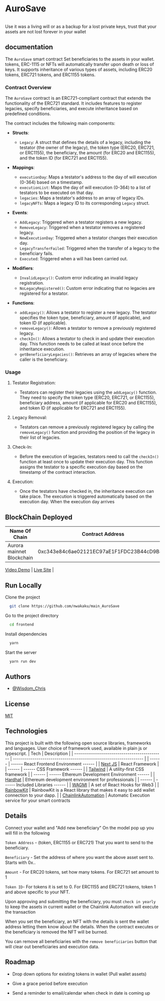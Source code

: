 # AuroSave

```Set beneficiaries to the assets in your wallet.  tokens, ERC-1115 or  NFTs will automatically transfer upon death or loss of keys.

```

Use it was a living will or as a backup for a lost private keys, trust that your assets are not lost forever in your wallet

## documentation 

The `AuroSave` smart contract Set beneficiaries to the assets in your wallet.  tokens, ERC-1115 or  NFTs will automatically transfer upon death or loss of keys. It supports inheritance of various types of assets, including ERC20 tokens, ERC721 tokens, and ERC1155 tokens.

### Contract Overview

The `AuroSave` contract is an ERC721-compliant contract that extends the functionality of the ERC721 standard. It includes features to register legacies, specify beneficiaries, and execute inheritance based on predefined conditions.

The contract includes the following main components:

- **Structs**:
  - `Legacy`: A struct that defines the details of a legacy, including the testator (the owner of the legacy), the token type (ERC20, ERC721, or ERC1155), the beneficiary, the amount (for ERC20 and ERC1155), and the token ID (for ERC721 and ERC1155).
  
- **Mappings**:
  - `executionDay`: Maps a testator's address to the day of will execution (0-364) based on a timestamp.
  - `executionList`: Maps the day of will execution (0-364) to a list of testators to be executed on that day.
  - `legacies`: Maps a testator's address to an array of legacy IDs.
  - `legacyNFTs`: Maps a legacy ID to its corresponding `Legacy` struct.
  
- **Events**:
  - `AddLegacy`: Triggered when a testator registers a new legacy.
  - `RemoveLegacy`: Triggered when a testator removes a registered legacy.
  - `NewExecutionDay`: Triggered when a testator changes their execution day.
  - `LegacyTransferFailed`: Triggered when the transfer of a legacy to the beneficiary fails.
  - `Executed`: Triggered when a will has been carried out.

- **Modifiers**:
  - `InvalidLegacy()`: Custom error indicating an invalid legacy registration.
  - `NoLegacyRegistered()`: Custom error indicating that no legacies are registered for a testator.

- **Functions**:
  - `addLegacy()`: Allows a testator to register a new legacy. The testator specifies the token type, beneficiary, amount (if applicable), and token ID (if applicable).
  - `removeLegacy()`: Allows a testator to remove a previously registered legacy.
  - `checkIn()`: Allows a testator to check in and update their execution day. This function needs to be called at least once before the inheritance execution.
  - `getBeneficiaryLegacies()`: Retrieves an array of legacies where the caller is the beneficiary.

### Usage

1. Testator Registration:
   - Testators can register their legacies using the `addLegacy()` function. They need to specify the token type (ERC20, ERC721, or ERC1155), beneficiary address, amount (if applicable for ERC20 and ERC1155), and token ID (if applicable for ERC721 and ERC1155).

2. Legacy Removal:
   - Testators can remove a previously registered legacy by calling the `removeLegacy()` function and providing the position of the legacy in their list of legacies.

3. Check-In:
   - Before the execution of legacies, testators need to call the `checkIn()` function at least once to update their execution day. This function assigns the testator to a specific execution day based on the timestamp of the contract interaction.

4. Execution:
   - Once the testators have checked in, the inheritance execution can take place. The execution is triggered automatically based on the execution day. When the execution day arrives

## BlockChain Deployed

| Name Of Chain                 | Contract Address                           |
| ---------------------------   | ------------------------------------------ |
| Aurora mainnet Blockchain     | 0xc343e84c6ae02121EC97aE1F1FDC23B44cD9B8eb |




[Video Demo](https://vimeo.com/840667331?share%253Dcopy) |
[Live Site](https://auro-save.vercel.app/) |

## Run Locally

Clone the project

```bash
  git clone https://github.com/nwakaku/main_AuroSave
```

Go to the project directory

```bash
  cd frontend
```

Install dependencies

```bash
  yarn
```

Start the server

```bash
  yarn run dev
```

## Authors

- [@Wisdom_Chris](https://www.github.com/nwakaku)

## License

[MIT](https://choosealicense.com/licenses/mit/)

## Technologies

This project is built with the following open source libraries, frameworks and languages. User choice of framework used, available in plain js or typescript.
| Tech | Description |
| --------------------------------------------- | ------------------------------------------------------------------ |
| ------ | ------ React Frontend Environment ------ |
| [Next JS](https://nextjs.org/) | React Framework |
| ------ | ------ CSS Framework ------ |
| [Tailwind](https://tailwindcss.com/) | A utility-first CSS framework |
| ------ | ------ Ethereum Development Environment ------ |
| [Hardhat](https://hardhat.org/) | Ethereum development environment for professionals |
| ------ | ------ Included Libraries ------ |
| [WAGMI](https://wagmi.sh/) | A set of React Hooks for Web3 |
| [RainbowKit](https://www.rainbowkit.com/docs/introduction) | RainbowKit is a React library that makes it easy to add wallet connection to your dapp. |
| [ChainlinkAutomation](https://automation.chain.link/) | Automatic Execution service for your smart contracts

## Details

Connect your wallet and "Add new beneficiary"
On the model pop up you will fill in the following

`Token Address` - (token, ERC1155 or ERC721) That you want to send to the beneficiary.

`Beneficiary` - Set the address of where you want the above asset sent to. Starts with 0x..

`Amount` - For ERC20 tokens, set how many tokens. For ERC721 set amount to 1

`Token ID`- For tokens it is set to 0. For ERC1155 and ERC721 tokens, token 1 and above specific to your NFT.

Upon approving and submitting the beneficiary, you must `check in yearly` to keep the assets in current wallet or the Chainlink Automation will execute the transaction

When you set the beneficiary, an NFT with the details is sent the wallet address letting them know about the details. When the contract executes or the beneficiary is removed the NFT will be burned.

You can remove all beneficiaries with the `remove beneficiaries` button that will clear out beneficiaries and execution data.

## Roadmap

- Drop down options for existing tokens in wallet (Pull wallet assets)

- Give a grace period before execution

- Send a reminder to email/calendar when check in date is coming up
